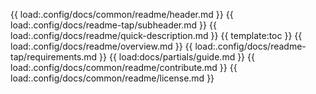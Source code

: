 {{ load:.config/docs/common/readme/header.md }}
{{ load:.config/docs/readme-tap/subheader.md }}
{{ load:.config/docs/readme/quick-description.md }}
{{ template:toc }}
{{ load:.config/docs/readme/overview.md }}
{{ load:.config/docs/readme-tap/requirements.md }}
{{ load:docs/partials/guide.md }}
{{ load:.config/docs/common/readme/contribute.md }}
{{ load:.config/docs/common/readme/license.md }}
